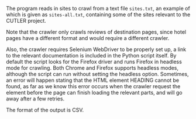 The program reads in sites to crawl from a text file ``sites.txt``, an example of which is given as ``sites-all.txt``, containing some of the sites relevant to the CUTLER project.

Note that the crawler only crawls reviews of destination pages, since hotel pages have a different format and would require a different crawler.

Also, the crawler requires Selenium WebDriver to be properly set up, a link to the relevant documentation is included in the Python script itself. By default the script looks for the Firefox driver and runs Firefox in headless mode for crawling. Both Chrome and Firefox supports headless modes, although the script can run without setting the headless option.
Sometimes, an error will happen stating that the HTML element HEADING cannot be found, as far as we know this error occurs when the crawler request the element before the page can finish loading the relevant parts, and will go away after a few retries.

The format of the output is CSV.
